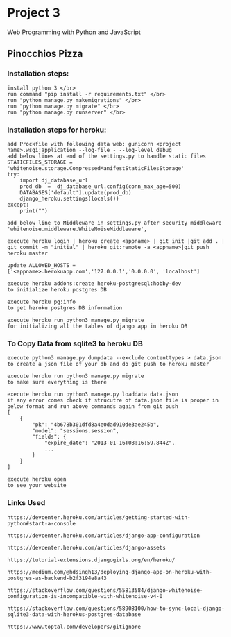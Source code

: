 # Project 3

Web Programming with Python and JavaScript

## Pinocchios Pizza

### Installation steps:
    install python 3 </br>
    run command "pip install -r requirements.txt" </br>
    run "python manage.py makemigrations" </br>
    run "python manage.py migrate" </br>
    run "python manage.py runserver" </br>

### Installation steps for heroku:
    add Prockfile with following data web: gunicorn <project name>.wsgi:application --log-file - --log-level debug
    add below lines at end of the settings.py to handle static files
    STATICFILES_STORAGE = 'whitenoise.storage.CompressedManifestStaticFilesStorage'
    try:
        import dj_database_url 
        prod_db  =  dj_database_url.config(conn_max_age=500)
        DATABASES['default'].update(prod_db)
        django_heroku.settings(locals())
    except:
        print("")
    
    add below line to Middleware in settings.py after security middleware 
    'whitenoise.middleware.WhiteNoiseMiddleware',
    
    execute heroku login | heroku create <appname> | git init |git add . | git commit -m "initial" | heroku git:remote -a <appname>|git push heroku master 

    update ALLOWED_HOSTS = ['<appname>.herokuapp.com','127.0.0.1','0.0.0.0', 'localhost'] 

    execute heroku addons:create heroku-postgresql:hobby-dev 
    to initialize heroku postgres DB 

    execute heroku pg:info  
    to get heroku postgres DB information 

    execute heroku run python3 manage.py migrate 
    for initializing all the tables of django app in heroku DB

### To Copy Data from sqlite3 to heroku DB
    execute python3 manage.py dumpdata --exclude contenttypes > data.json
    to create a json file of your db and do git push to heroku master 

    execute heroku run python3 manage.py migrate
    to make sure everything is there

    execute heroku run python3 manage.py loaddata data.json
    if any error comes check if strucutre of data.json file is proper in below format and run above commands again from git push
    [
        {
            "pk": "4b678b301dfd8a4e0dad910de3ae245b",
            "model": "sessions.session",
            "fields": {
                "expire_date": "2013-01-16T08:16:59.844Z",
                ...
            }
        }
    ]

    execute heroku open 
    to see your website

### Links Used

    https://devcenter.heroku.com/articles/getting-started-with-python#start-a-console

    https://devcenter.heroku.com/articles/django-app-configuration

    https://devcenter.heroku.com/articles/django-assets

    https://tutorial-extensions.djangogirls.org/en/heroku/

    https://medium.com/@hdsingh13/deploying-django-app-on-heroku-with-postgres-as-backend-b2f3194e8a43

    https://stackoverflow.com/questions/55813584/django-whitenoise-configuration-is-incompatible-with-whitenoise-v4-0

    https://stackoverflow.com/questions/58908100/how-to-sync-local-django-sqlite3-data-with-herokus-postgres-database
    
    https://www.toptal.com/developers/gitignore

